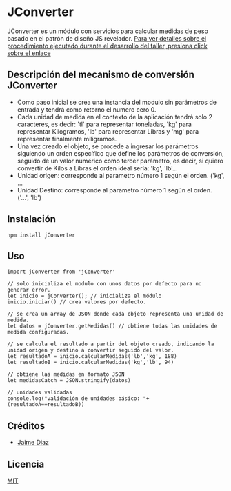 # JConverter
JConverter es un módulo con servicios para calcular medidas de peso basado en el patrón de diseño JS revelador.
[Para ver detalles sobre el procedimiento ejecutado durante el desarrollo del taller, presiona click sobre el enlace]( https://sites.google.com/view/memodevs)

## Descripción del mecanismo de conversión JConverter
-	Como paso inicial se crea una instancia del modulo sin parámetros de entrada y tendrá como retorno el numero cero 0.
-   Cada unidad de medida en el contexto de la aplicación tendrá solo 2 caracteres, es decir: 'tl' para representar toneladas, 'kg' para representar Kilogramos, 'lb' para representar Libras y 'mg' para representar finalmente miligramos.
-	Una vez creado el objeto, se procede a ingresar los parámetros siguiendo un orden específico que define los parámetros de conversión, seguido de un valor numérico como tercer parámetro, es decir, si quiero convertir de Kilos a Libras el orden ideal sería:  'kg', 'lb'...
-	Unidad origen: corresponde al parametro número 1 según el orden. ('kg', ...
-	Unidad Destino: corresponde al parametro número 1 según el orden. ('...', 'lb')

## Instalación
```
npm install jConverter
```

## Uso
```
import jConverter from 'jConverter'

// solo inicializa el modulo con unos datos por defecto para no generar error.
let inicio = jConverter(); // inicializa el módulo
inicio.iniciar() // crea valores por defecto.

// se crea un array de JSON donde cada objeto representa una unidad de medida.
let datos = jConverter.getMedidas() // obtiene todas las unidades de medida configuradas.

// se calcula el resultado a partir del objeto creado, indicando la unidad origen y destino a convertir seguido del valor.
let resultadoA = inicio.calcularMedidas('lb','kg', 188)
let resultadoB = inicio.calcularMedidas('kg','lb', 94)

// obtiene las medidas en formato JSON
let medidasCatch = JSON.stringify(datos)

// unidades validadas
console.log("validación de unidades básico: "+(resultadoA==resultadoB))
```

## Créditos
- [Jaime Diaz](https://twitter.com/jdiaz0017)

## Licencia
[MIT](https://opensource.org/licenses/MIT)